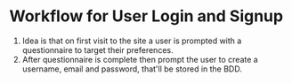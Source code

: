 # Workflow for User Login and Signup

1. Idea is that on first visit to the site a user is prompted with a questionnaire to target their preferences.
2. After questionnaire is complete then prompt the user to create a username, email and password, that'll be stored in the BDD. 